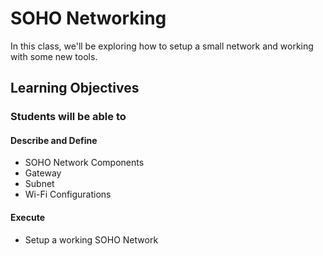 # SOHO Networking

In this class, we'll be exploring how to setup a small network and working with some new tools.

## Learning Objectives

### Students will be able to

#### Describe and Define

- SOHO Network Components
- Gateway
- Subnet
- Wi-Fi Configurations

#### Execute

- Setup a working SOHO Network
